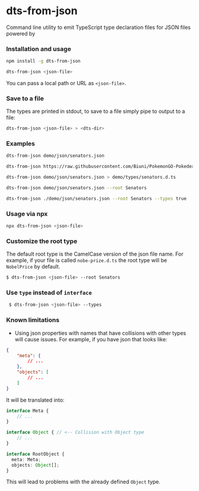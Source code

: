 # dts-from-json

Command line utility to emit TypeScript type declaration files for JSON files powered by

### Installation and usage

```sh
npm install -g dts-from-json
```

```sh
dts-from-json <json-file>
```

You can pass a local path or URL as `<json-file>`.

### Save to a file

The types are printed in stdout, to save to a file simply pipe to output to a file:

```sh
dts-from-json <json-file> > <dts-dir>
```

### Examples

```sh
dts-from-json demo/json/senators.json
```

```sh
dts-from-json https://raw.githubusercontent.com/Biuni/PokemonGO-Pokedex/master/pokedex.json
```

```sh
dts-from-json demo/json/senators.json > demo/types/senators.d.ts 
```

```sh
dts-from-json demo/json/senators.json --root Senators
```

```sh
dts-from-json ./demo/json/senators.json --root Senators --types true
```

### Usage via npx

```sh
npx dts-from-json <json-file>
```

### Customize the root type

The default root type is the CamelCase version of the json file name. For example, if your file is called `nobe-prize.d.ts` the root type will be `NobelPrice` by default.


```sh
$ dts-from-json <json-file> --root Senators
```

### Use `type` instead of `interface`

```sh
 $ dts-from-json <json-file> --types
```

### Known limitations

- Using json properties with names that have collisions with other types will cause issues. For example, if you have json that looks like:

```json
{
    "meta": {
        // ...
    },
    "objects": [
        // ...
    ]
}
```

It will be translated into:

```ts
interface Meta {
    // ...
}

interface Object { // <-- Collision with Object type
    // ...
}

interface RootObject {
  meta: Meta;
  objects: Object[];
}
```

This will lead to problems with the already defined `Object` type.
